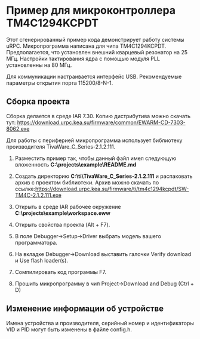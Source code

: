 # Пример для микроконтроллера TM4C1294KCPDT

Этот сгенерированный пример кода демонстрирует работу системы uRPC.
Микропрограмма написана для чипа TM4C1294KCPDT. Предполагается, что
установлен внешний кварцевый резонатор на 25 МГц. Настройки тактирования ядра с помощью модуля  PLL установленны на 80 МГц.

Для коммуникации настраивается интерфейс USB. Рекомендуемые параметры
открытия порта 115200/8-N-1.

## Сборка проекта

Сборка делается в среде IAR 7.30. Копию дистрибутива можно скачать тут: https://download.urpc.kea.su/firmware/common/EWARM-CD-7303-8062.exe 

Для работы с периферией микропрограмма
использует библиотеку производителя TivaWare_C_Series-2.1.2.111. 

1.  Разместить пример так, чтобы данный файл имел следующую вложенность
    **C:\projects\example\README.md**
    
2.  Создать директорию **C:\ti\TivaWare_C_Series-2.1.2.111** и распаковать архив с проектом библиотеки.
    Архив можно скачать по ссылке:https://download.urpc.kea.su/firmware/ti/tm4c1294kcpdt/SW-TM4C-2.1.2.111.exe
    
3.  Открыть в среде IAR рабочее окружение **C:\projects\example\workspace.eww**

4.  Открыть свойства проекта (Alt + F7).

5.  В поле Debugger->Setup->Driver выбрать модель вашего программатора.

6.  На вкладке Debugger->Download выставить галочки Verify download и Use flash loader(s).

7.  Сомпилировать код программы F7.

8.  Прошить микропрограмму в чип Project->Download and Debug (Ctrl + D)

## Изменение информации об устройстве

Имена устройства и производителя, серийный номер и идентификаторы VID и PID могут быть изменены в файле config.h.
